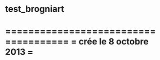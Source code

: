 test_brogniart
==============

=====================================
=   crée le 8 octobre 2013          =
====================================
